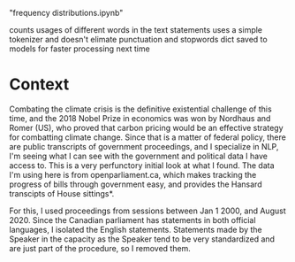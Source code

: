 "frequency distributions.ipynb"

counts usages of different words in the text statements
uses a simple tokenizer and doesn't elimate punctuation and stopwords
dict saved to models for faster processing next time

# Context

Combating the climate crisis is the definitive existential challenge of this time, and the 2018 Nobel Prize in economics was won by Nordhaus and Romer (US), who proved that carbon pricing would be an effective strategy for combatting climate change. Since that is a matter of federal policy, there are public transcripts of government proceedings, and I specialize in NLP, I'm seeing what I can see with the government and political data I have access to. This is a very perfunctory initial look at what I found. The data I'm using here is from openparliament.ca, which makes tracking the progress of bills through government easy, and provides the Hansard transcipts of House sittings*. 

For this, I used proceedings from sessions between Jan 1 2000, and August 2020. Since the Canadian parliament has statements in both official languages, I isolated the English statements. Statements made by the Speaker in the capacity as the Speaker tend to be very standardized and are just part of the procedure, so I removed them.



